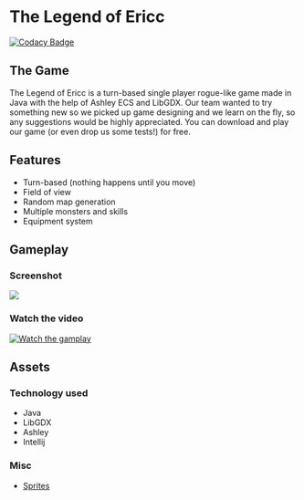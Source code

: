 # The Legend of Ericc

[![Codacy Badge](https://api.codacy.com/project/badge/Grade/aec03650a4df457db7e2bb385dc3c6f8)](https://app.codacy.com/app/vanbinhstudios/thelegendofericc?utm_source=github.com&utm_medium=referral&utm_content=vanbinhstudios/thelegendofericc&utm_campaign=Badge_Grade_Settings)


## The Game

The Legend of Ericc is a turn-based single player rogue-like game made in Java with the help of Ashley ECS and LibGDX. Our team wanted to try something new so we picked up game designing and we learn on the fly, so any suggestions would be highly appreciated. You can download and play our game (or even drop us some tests!) for free.

## Features
-  Turn-based (nothing happens until you move)
-  Field of view
-  Random map generation
-  Multiple monsters and skills
-  Equipment system

## Gameplay

### Screenshot
<img src="https://i.imgur.com/l5Sa7qO.png">

### Watch the video

[![Watch the gamplay](https://img.youtube.com/vi/kV4Njg37hAQ/maxresdefault.jpg)](https://youtu.be/kV4Njg37hAQ)

## Assets
### Technology used
-  Java
-  LibGDX
-  Ashley
-  Intellij
### Misc
-  <a href="https://pixel-poem.itch.io/dungeon-assetpuck">Sprites</a>
